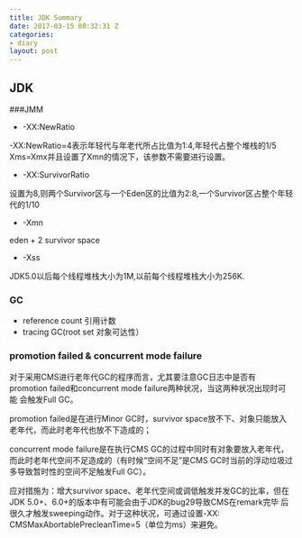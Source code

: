```yaml
---
title: JDK Summary
date: 2017-03-15 08:32:31 Z
categories:
- diary
layout: post
---
```


JDK
---
###JMM
* -XX:NewRatio

-XX:NewRatio=4表示年轻代与年老代所占比值为1:4,年轻代占整个堆栈的1/5
Xms=Xmx并且设置了Xmn的情况下，该参数不需要进行设置。

* -XX:SurvivorRatio

设置为8,则两个Survivor区与一个Eden区的比值为2:8,一个Survivor区占整个年轻代的1/10

* -Xmn

eden + 2 survivor space

* -Xss

JDK5.0以后每个线程堆栈大小为1M,以前每个线程堆栈大小为256K.

### GC
* reference count 引用计数
* tracing GC(root set 对象可达性）

### promotion failed & concurrent mode failure

对于采用CMS进行老年代GC的程序而言，尤其要注意GC日志中是否有promotion failed和concurrent mode failure两种状况，当这两种状况出现时可能
会触发Full GC。

promotion failed是在进行Minor GC时，survivor space放不下、对象只能放入老年代，而此时老年代也放不下造成的；

concurrent mode failure是在执行CMS GC的过程中同时有对象要放入老年代，而此时老年代空间不足造成的（有时候“空间不足”是CMS GC时当前的浮动垃圾过多导致暂时性的空间不足触发Full GC）。

应对措施为：增大survivor space、老年代空间或调低触发并发GC的比率，但在JDK 5.0+、6.0+的版本中有可能会由于JDK的bug29导致CMS在remark完毕
后很久才触发sweeping动作。对于这种状况，可通过设置-XX: CMSMaxAbortablePrecleanTime=5（单位为ms）来避免。